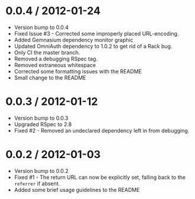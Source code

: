
0.0.4 / 2012-01-24 
==================

  * Version bump to 0.0.4
  * Fixed Issue #3 - Corrected some improperly placed URL-encoding.
  * Added Gemnasium dependency monitor graphic
  * Updated OmniAuth dependency to 1.0.2 to get rid of a Rack bug.
  * Only CI the master branch.
  * Removed a debugging RSpec tag.
  * Removed extraneous whitespace
  * Corrected some formatting issues with the README
  * Small change to the README

0.0.3 / 2012-01-12 
==================

  * Version bump to 0.0.3
  * Upgraded RSpec to 2.8
  * Fixed #2 - Removed an undeclared dependency left in from debugging.

0.0.2 / 2012-01-03 
==================

  * Version bump to 0.0.2
  * Fixed #1 - The return URL can now be explicitly set, falling back to the `referrer` if absent.
  * Added some brief usage guidelines to the README
